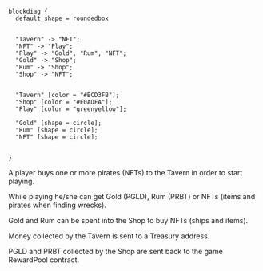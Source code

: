 ```blockdiag
blockdiag {
  default_shape = roundedbox
  

  "Tavern" -> "NFT";
  "NFT" -> "Play";
  "Play" -> "Gold", "Rum", "NFT";
  "Gold" -> "Shop";
  "Rum" -> "Shop";
  "Shop" -> "NFT";
  

  "Tavern" [color = "#BCD3FB"];
  "Shop" [color = "#E0ADFA"];
  "Play" [color = "greenyellow"];

  "Gold" [shape = circle];
  "Rum" [shape = circle];
  "NFT" [shape = circle];

 
}
```

A player buys one or more pirates (NFTs) to the Tavern in order to start playing.

While playing he/she can get Gold (PGLD), Rum (PRBT) or NFTs (items and pirates when finding wrecks).

Gold and Rum can be spent into the Shop to buy NFTs (ships and items).

Money collected by the Tavern is sent to a Treasury address.

PGLD and PRBT collected by the Shop are sent back to the game RewardPool contract.